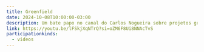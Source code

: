 ```yaml
---
title: Greenfield
date: 2024-10-08T10:00:00-03:00
description: Um bate papo no canal do Carlos Nogueira sobre projetos greenfield.
link: https://youtu.be/lFSkjXqNTrQ?si=oZM6F8Ui8NNAcTvS
participationkinds:
  - videos
---
```

